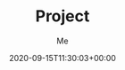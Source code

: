 ---
title: "Project"
date: 2020-09-15T11:30:03+00:00
# weight: 1
# aliases: ["/first"]
tags: ["project"]
author: "Me"
# author: ["Me", "You"] # multiple authors
showToc: true
TocOpen: false
draft: false
hidemeta: false
comments: false
description: "Desc Text."
canonicalURL: "https://canonical.url/to/page"
disableHLJS: true # to disable highlightjs
disableShare: false
hideSummary: false
searchHidden: true
ShowReadingTime: true
ShowBreadCrumbs: true
ShowPostNavLinks: true
cover:
    image: "<image path/url>" # image path/url
    alt: "<alt text>" # alt text
    caption: "<text>" # display caption under cover
    relative: false # when using page bundles set this to true
    hidden: true # only hide on current single page
editPost:
    URL: "https://github.com/Eragoneq/eragoneq.gihub.io/content"
    Text: "Suggest Changes" # edit text
    appendFilePath: true # to append file path to Edit link
---